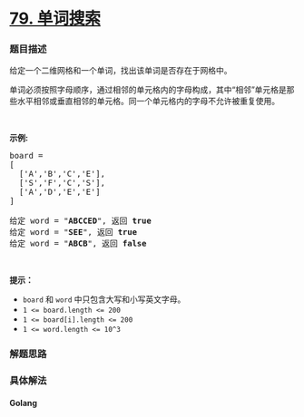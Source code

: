 # [79. 单词搜索](https://leetcode-cn.com/problems/word-search)

### 题目描述
<!-- 这里写题目描述 -->
<p>给定一个二维网格和一个单词，找出该单词是否存在于网格中。</p>

<p>单词必须按照字母顺序，通过相邻的单元格内的字母构成，其中&ldquo;相邻&rdquo;单元格是那些水平相邻或垂直相邻的单元格。同一个单元格内的字母不允许被重复使用。</p>

<p>&nbsp;</p>

<p><strong>示例:</strong></p>

<pre>board =
[
  [&#39;A&#39;,&#39;B&#39;,&#39;C&#39;,&#39;E&#39;],
  [&#39;S&#39;,&#39;F&#39;,&#39;C&#39;,&#39;S&#39;],
  [&#39;A&#39;,&#39;D&#39;,&#39;E&#39;,&#39;E&#39;]
]

给定 word = &quot;<strong>ABCCED</strong>&quot;, 返回 <strong>true</strong>
给定 word = &quot;<strong>SEE</strong>&quot;, 返回 <strong>true</strong>
给定 word = &quot;<strong>ABCB</strong>&quot;, 返回 <strong>false</strong></pre>

<p>&nbsp;</p>

<p><strong>提示：</strong></p>

<ul>
	<li><code>board</code> 和 <code>word</code> 中只包含大写和小写英文字母。</li>
	<li><code>1 &lt;= board.length &lt;= 200</code></li>
	<li><code>1 &lt;= board[i].length &lt;= 200</code></li>
	<li><code>1 &lt;= word.length &lt;= 10^3</code></li>
</ul>



### 解题思路


### 具体解法

<!-- tabs:start -->

#### **Golang**
```go

```

<!-- tabs:end -->

